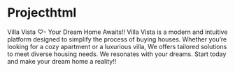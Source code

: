 # Projecthtml
Villa Vista ♡- Your Dream Home Awaits!!  Villa Vista is a modern and intuitive platform designed to simplify the process of buying houses. Whether you’re looking for a cozy apartment or a luxurious villa, We offers tailored solutions to meet diverse housing needs. We resonates with your dreams. Start today and make your dream home a reality!!
